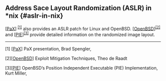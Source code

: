 <!--- @file
 Address Space Layout Randomization file: ASLR in *nix

  Copyright (c) 2018, Intel Corporation. All rights reserved.<BR>

  Redistribution and use in source (original document form) and 'compiled'
  forms (converted to PDF, epub, HTML and other formats) with or without
  modification, are permitted provided that the following conditions are met:

  1) Redistributions of source code (original document form) must retain the
     above copyright notice, this list of conditions and the following
     disclaimer as the first lines of this file unmodified.

  2) Redistributions in compiled form (transformed to other DTDs, converted to
     PDF, epub, HTML and other formats) must reproduce the above copyright
     notice, this list of conditions and the following disclaimer in the
     documentation and/or other materials provided with the distribution.

  THIS DOCUMENTATION IS PROVIDED BY TIANOCORE PROJECT "AS IS" AND ANY EXPRESS OR
  IMPLIED WARRANTIES, INCLUDING, BUT NOT LIMITED TO, THE IMPLIED WARRANTIES OF
  MERCHANTABILITY AND FITNESS FOR A PARTICULAR PURPOSE ARE DISCLAIMED. IN NO
  EVENT SHALL TIANOCORE PROJECT  BE LIABLE FOR ANY DIRECT, INDIRECT, INCIDENTAL,
  SPECIAL, EXEMPLARY, OR CONSEQUENTIAL DAMAGES (INCLUDING, BUT NOT LIMITED TO,
  PROCUREMENT OF SUBSTITUTE GOODS OR SERVICES; LOSS OF USE, DATA, OR PROFITS;
  OR BUSINESS INTERRUPTION) HOWEVER CAUSED AND ON ANY THEORY OF LIABILITY,
  WHETHER IN CONTRACT, STRICT LIABILITY, OR TORT (INCLUDING NEGLIGENCE OR
  OTHERWISE) ARISING IN ANY WAY OUT OF THE USE OF THIS DOCUMENTATION, EVEN IF
  ADVISED OF THE POSSIBILITY OF SUCH DAMAGE.

-->
## Address Sace Layout Randomization (ASLR) in *nix {#aslr-in-nix}

[[PaX](https://grsecurity.net/PaX-presentation.ppt)] <sup>[[1]](#footnote1)</sup>  also provides an ASLR patch for Linux and OpenBSD. [[OpenBSD](http://www.openbsd.org/papers/ven05-deraadt)]<sup>[[2]](#footnote2)</sup>  and [[PIE](http://www.openbsd.org/papers/nycbsdcon08-pie/)]<sup>[[3]](#footnote3)</sup>  provide detailed information on the randomized image layout.

<hr>


<a name="footnote1">[1]</a> [[PaX](https://grsecurity.net/PaX-presentation.ppt)] PaX presentation, Brad Spengler,

<a name="footnote2">[2]</a>[[OpenBSD](http://www.openbsd.org/papers/ven05-deraadt)] Exploit Mitigation Techniques, Theo de Raadt

<a name="footnote3">[3]</a>[[PIE](http://www.openbsd.org/papers/nycbsdcon08-pie/)] OpenBSD’s Position Independent Executable (PIE) Implementation, Kurt Miller, 
